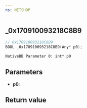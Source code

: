 ```yaml
---
ns: NETSHOP
---
```

## _0x170910093218C8B9

```c
// 0x170910093218C8B9
BOOL _0x170910093218C8B9(Any* p0);
```

```
NativeDB Parameter 0: int* p0
```

## Parameters
* **p0**: 

## Return value

